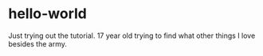 # hello-world
Just trying out the tutorial.
17 year old trying to find what other things I love besides the army.
